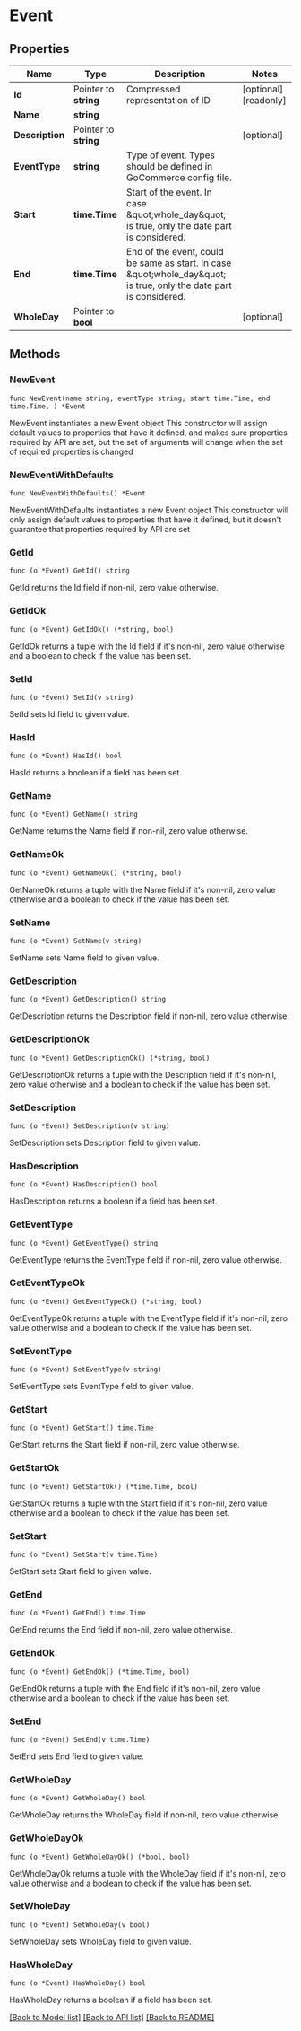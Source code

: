 # Event

## Properties

Name | Type | Description | Notes
------------ | ------------- | ------------- | -------------
**Id** | Pointer to **string** | Compressed representation of ID | [optional] [readonly] 
**Name** | **string** |  | 
**Description** | Pointer to **string** |  | [optional] 
**EventType** | **string** | Type of event. Types should be defined in GoCommerce config file. | 
**Start** | **time.Time** | Start of the event. In case \&quot;whole_day\&quot; is true, only the date part is considered. | 
**End** | **time.Time** | End of the event, could be same as start. In case \&quot;whole_day\&quot; is true, only the date part is considered. | 
**WholeDay** | Pointer to **bool** |  | [optional] 

## Methods

### NewEvent

`func NewEvent(name string, eventType string, start time.Time, end time.Time, ) *Event`

NewEvent instantiates a new Event object
This constructor will assign default values to properties that have it defined,
and makes sure properties required by API are set, but the set of arguments
will change when the set of required properties is changed

### NewEventWithDefaults

`func NewEventWithDefaults() *Event`

NewEventWithDefaults instantiates a new Event object
This constructor will only assign default values to properties that have it defined,
but it doesn't guarantee that properties required by API are set

### GetId

`func (o *Event) GetId() string`

GetId returns the Id field if non-nil, zero value otherwise.

### GetIdOk

`func (o *Event) GetIdOk() (*string, bool)`

GetIdOk returns a tuple with the Id field if it's non-nil, zero value otherwise
and a boolean to check if the value has been set.

### SetId

`func (o *Event) SetId(v string)`

SetId sets Id field to given value.

### HasId

`func (o *Event) HasId() bool`

HasId returns a boolean if a field has been set.

### GetName

`func (o *Event) GetName() string`

GetName returns the Name field if non-nil, zero value otherwise.

### GetNameOk

`func (o *Event) GetNameOk() (*string, bool)`

GetNameOk returns a tuple with the Name field if it's non-nil, zero value otherwise
and a boolean to check if the value has been set.

### SetName

`func (o *Event) SetName(v string)`

SetName sets Name field to given value.


### GetDescription

`func (o *Event) GetDescription() string`

GetDescription returns the Description field if non-nil, zero value otherwise.

### GetDescriptionOk

`func (o *Event) GetDescriptionOk() (*string, bool)`

GetDescriptionOk returns a tuple with the Description field if it's non-nil, zero value otherwise
and a boolean to check if the value has been set.

### SetDescription

`func (o *Event) SetDescription(v string)`

SetDescription sets Description field to given value.

### HasDescription

`func (o *Event) HasDescription() bool`

HasDescription returns a boolean if a field has been set.

### GetEventType

`func (o *Event) GetEventType() string`

GetEventType returns the EventType field if non-nil, zero value otherwise.

### GetEventTypeOk

`func (o *Event) GetEventTypeOk() (*string, bool)`

GetEventTypeOk returns a tuple with the EventType field if it's non-nil, zero value otherwise
and a boolean to check if the value has been set.

### SetEventType

`func (o *Event) SetEventType(v string)`

SetEventType sets EventType field to given value.


### GetStart

`func (o *Event) GetStart() time.Time`

GetStart returns the Start field if non-nil, zero value otherwise.

### GetStartOk

`func (o *Event) GetStartOk() (*time.Time, bool)`

GetStartOk returns a tuple with the Start field if it's non-nil, zero value otherwise
and a boolean to check if the value has been set.

### SetStart

`func (o *Event) SetStart(v time.Time)`

SetStart sets Start field to given value.


### GetEnd

`func (o *Event) GetEnd() time.Time`

GetEnd returns the End field if non-nil, zero value otherwise.

### GetEndOk

`func (o *Event) GetEndOk() (*time.Time, bool)`

GetEndOk returns a tuple with the End field if it's non-nil, zero value otherwise
and a boolean to check if the value has been set.

### SetEnd

`func (o *Event) SetEnd(v time.Time)`

SetEnd sets End field to given value.


### GetWholeDay

`func (o *Event) GetWholeDay() bool`

GetWholeDay returns the WholeDay field if non-nil, zero value otherwise.

### GetWholeDayOk

`func (o *Event) GetWholeDayOk() (*bool, bool)`

GetWholeDayOk returns a tuple with the WholeDay field if it's non-nil, zero value otherwise
and a boolean to check if the value has been set.

### SetWholeDay

`func (o *Event) SetWholeDay(v bool)`

SetWholeDay sets WholeDay field to given value.

### HasWholeDay

`func (o *Event) HasWholeDay() bool`

HasWholeDay returns a boolean if a field has been set.


[[Back to Model list]](../README.md#documentation-for-models) [[Back to API list]](../README.md#documentation-for-api-endpoints) [[Back to README]](../README.md)


